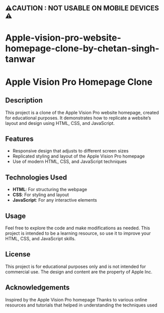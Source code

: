 ## ⚠️CAUTION : NOT USABLE ON MOBILE DEVICES ⚠️
# Apple-vision-pro-website-homepage-clone-by-chetan-singh-tanwar

# Apple Vision Pro Homepage Clone

## Description

This project is a clone of the Apple Vision Pro website homepage, created for educational purposes. It demonstrates how to replicate a website’s layout and design using HTML, CSS, and JavaScript.

## Features

- Responsive design that adjusts to different screen sizes
- Replicated styling and layout of the Apple Vision Pro homepage
- Use of modern HTML, CSS, and JavaScript techniques

## Technologies Used

- **HTML**: For structuring the webpage
- **CSS**: For styling and layout
- **JavaScript**: For any interactive elements
## Usage
Feel free to explore the code and make modifications as needed. This project is intended to be a learning resource, so use it to improve your HTML, CSS, and JavaScript skills.

## License
This project is for educational purposes only and is not intended for commercial use. The design and content are the property of Apple Inc.

## Acknowledgements
Inspired by the Apple Vision Pro homepage
Thanks to various online resources and tutorials that helped in understanding the techniques used
